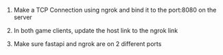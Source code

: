1. Make a TCP Connection using ngrok and bind it to the port:8080 on the server

2. In both game clients, update the host link to the ngrok link

3. Make sure fastapi and ngrok are on 2 different ports


